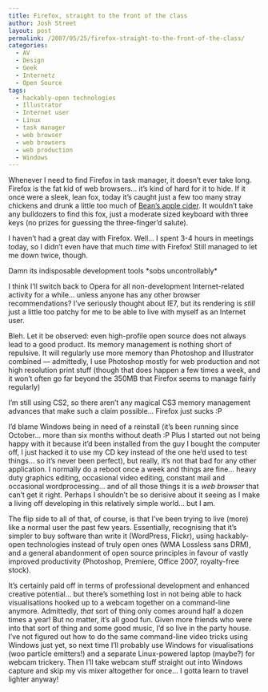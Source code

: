 ```yaml
---
title: Firefox, straight to the front of the class
author: Josh Street
layout: post
permalink: /2007/05/25/firefox-straight-to-the-front-of-the-class/
categories:
  - AV
  - Design
  - Geek
  - Internetz
  - Open Source
tags:
  - hackably-open technologies
  - Illustrator
  - Internet user
  - Linux
  - task manager
  - web browser
  - web browsers
  - web production
  - Windows
---
```

Whenever I need to find Firefox in task manager, it doesn&#8217;t ever take long. Firefox is the fat kid of web browsers&#8230; it&#8217;s kind of hard for it to hide. If it once were a sleek, lean fox, today it&#8217;s caught just a few too many stray chickens and drunk a little too much of [Bean&#8217;s apple cider][1]. It wouldn&#8217;t take any bulldozers to find this fox, just a moderate sized keyboard with three keys (no prizes for guessing the three-finger&#8217;d salute).

I haven&#8217;t had a great day with Firefox. Well&#8230; I spent 3-4 hours in meetings today, so I didn&#8217;t even have that much *time* with Firefox! Still managed to let me down twice, though.

Damn its indisposable development tools \*sobs uncontrollably\*

I think I&#8217;ll switch back to Opera for all non-development Internet-related activity for a while&#8230; unless anyone has any other browser recommendations? I&#8217;ve seriously thought about IE7, but its rendering is *still* just a little too patchy for me to be able to live with myself as an Internet user.

Bleh. Let it be observed: even high-profile open source does not always lead to a good product. Its memory management is nothing short of repulsive. It will regularly use more memory than Photoshop and Illustrator combined &#8212; admittedly, I use Photoshop mostly for web production and not high resolution print stuff (though that does happen a few times a week, and it won&#8217;t often go far beyond the 350MB that Firefox seems to manage fairly regularly)

I&#8217;m still using CS2, so there aren&#8217;t any magical CS3 memory management advances that make such a claim possible&#8230; Firefox just sucks :P

I&#8217;d blame Windows being in need of a reinstall (it&#8217;s been running since October&#8230; more than six months without death :P Plus I started out not being happy with it because it&#8217;d been installed from the guy I bought the computer off, I just hacked it to use my CD key instead of the one he&#8217;d used to test things&#8230; so it&#8217;s never been perfect), but really, it&#8217;s not that bad for any other application. I normally do a reboot once a week and things are fine&#8230; heavy duty graphics editing, occasional video editing, constant mail and occasional wordprocessing&#8230; and of all those things it is a *web browser* that can&#8217;t get it right. Perhaps I shouldn&#8217;t be so derisive about it seeing as I make a living off developing in this relatively simple world&#8230; but I am.

The flip side to all of that, of course, is that I&#8217;ve been trying to live (more) like a normal user the past few years. Essentially, recognising that it&#8217;s simpler to buy software than write it (WordPress, Flickr), using hackably-open technologies instead of truly open ones (WMA Lossless sans DRM), and a general abandonment of open source principles in favour of vastly improved productivity (Photoshop, Premiere, Office 2007, royalty-free stock).

It&#8217;s certainly paid off in terms of professional development and enhanced creative potential&#8230; but there&#8217;s something lost in not being able to hack visualisations hooked up to a webcam together on a command-line anymore. Admittedly, *that* sort of thing only comes around half a dozen times a year! But no matter, it&#8217;s all good fun. Given more friends who were into that sort of thing and some good music, I&#8217;d so live in the party house. I&#8217;ve not figured out how to do the same command-line video tricks using Windows just yet, so next time I&#8217;ll probably use Windows for visualisations (woo particle emitters!) and a separate Linux-powered laptop (maybe?) for webcam trickery. Then I&#8217;ll take webcam stuff straight out into Windows capture and skip my vis mixer altogether for once&#8230; I gotta learn to travel lighter anyway!

 [1]: http://en.wikipedia.org/wiki/Fantastic_Mr_Fox